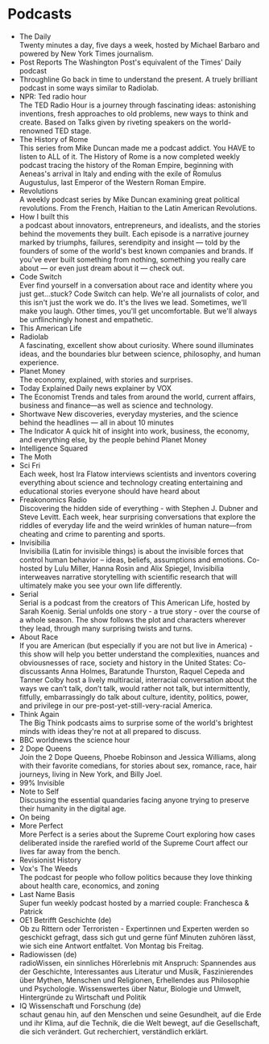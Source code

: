 # Podcasts

- The Daily  
Twenty minutes a day, five days a week, hosted by Michael Barbaro and powered by New York Times journalism.
- Post Reports
The Washington Post's equivalent of the Times' Daily podcast
- Throughline
Go back in time to understand the present. A truely brilliant podcast in some ways similar to Radiolab.
- NPR: Ted radio hour    
The TED Radio Hour is a journey through fascinating ideas: astonishing inventions, fresh approaches to old problems, new ways to think and create. Based on Talks given by riveting speakers on the world-renowned TED stage.
- The History of Rome    
This series from Mike Duncan made me a podcast addict. You HAVE to listen to ALL of it. The History of Rome is a now completed weekly podcast tracing the history of the Roman Empire, beginning with Aeneas's arrival in Italy and ending with the exile of Romulus Augustulus, last Emperor of the Western Roman Empire. 
- Revolutions    
A weekly podcast series by Mike Duncan examining great political revolutions. From the French, Haitian to the Latin American Revolutions. 
- How I built this  
a podcast about innovators, entrepreneurs, and idealists, and the stories behind the movements they built. Each episode is a narrative journey marked by triumphs, failures, serendipity and insight — told by the founders of some of the world's best known companies and brands. If you've ever built something from nothing, something you really care about — or even just dream about it — check out.
- Code Switch  
Ever find yourself in a conversation about race and identity where you just get...stuck? Code Switch can help. We're all journalists of color, and this isn't just the work we do. It's the lives we lead. Sometimes, we'll make you laugh. Other times, you'll get uncomfortable. But we'll always be unflinchingly honest and empathetic. 
- This American Life    
- Radiolab    
A fascinating, excellent show about curiosity. Where sound illuminates ideas, and the boundaries blur between science, philosophy, and human experience. 
- Planet Money     
The economy, explained, with stories and surprises. 
- Today Explained
Daily news explainer by VOX
- The Economist
Trends and tales from around the world, current affairs, business and finance—as well as science and technology.
- Shortwave
New discoveries, everyday mysteries, and the science behind the headlines — all in about 10 minutes
- The Indicator
A quick hit of insight into work, business, the economy, and everything else, by the people behind Planet Money
- Intelligence Squared 
- The Moth
- Sci Fri   
Each week, host Ira Flatow interviews scientists and inventors covering everything about science and technology creating entertaining and educational stories everyone should have heard about
- Freakonomics Radio    
Discovering the hidden side of everything - with Stephen J. Dubner and Steve Levitt. Each week, hear surprising conversations that explore the riddles of everyday life and the weird wrinkles of human nature—from cheating and crime to parenting and sports. 
- Invisibilia    
Invisibilia (Latin for invisible things) is about the invisible forces that control human behavior – ideas, beliefs, assumptions and emotions. Co-hosted by Lulu Miller, Hanna Rosin and Alix Spiegel, Invisibilia interweaves narrative storytelling with scientific research that will ultimately make you see your own life differently.
- Serial    
Serial is a podcast from the creators of This American Life, hosted by Sarah Koenig. Serial unfolds one story - a true story - over the course of a whole season. The show follows the plot and characters wherever they lead, through many surprising twists and turns. 
- About Race   
If you are American (but especially if you are not but live in America) - this show will help you better understand the complexities, nuances and obviousnesses of race, society and history in the United States: Co-discussants Anna Holmes, Baratunde Thurston, Raquel Cepeda and Tanner Colby host a lively multiracial, interracial conversation about the ways we can’t talk, don’t talk, would rather not talk, but intermittently, fitfully, embarrassingly do talk about culture, identity, politics, power, and privilege in our pre-post-yet-still-very-racial America. 
- Think Again    
The Big Think podcasts aims to surprise some of the world's brightest minds with ideas they're not at all prepared to discuss.
- BBC worldnews the science hour    
- 2 Dope Queens    
Join the 2 Dope Queens, Phoebe Robinson and Jessica Williams, along with their favorite comedians, for stories about sex, romance, race, hair journeys, living in New York, and Billy Joel. 
- 99% Invisible
- Note to Self    
Discussing the essential quandaries facing anyone trying to preserve their humanity in the digital age. 
- On being
- More Perfect    
More Perfect is a series about the Supreme Court exploring how cases deliberated inside the rarefied world of the Supreme Court affect our lives far away from the bench.
- Revisionist History
- Vox's The Weeds    
The podcast for people who follow politics because they love thinking about health care, economics, and zoning
- Last Name Basis  
Super fun weekly podcast hosted by a married couple: Franchesca & Patrick
- OE1 Betrifft Geschichte (de)    
Ob zu Rittern oder Terroristen - Expertinnen und Experten werden so geschickt gefragt, dass sich gut und gerne fünf Minuten zuhören lässt, wie sich eine Antwort entfaltet. Von Montag bis Freitag.
- Radiowissen (de)  
radioWissen, ein sinnliches Hörerlebnis mit Anspruch: Spannendes aus der Geschichte, Interessantes aus Literatur und Musik, Faszinierendes über Mythen, Menschen und Religionen, Erhellendes aus Philosophie und Psychologie. Wissenswertes über Natur, Biologie und Umwelt, Hintergründe zu Wirtschaft und Politik
- IQ Wissenschaft und Forschung (de)  
schaut genau hin, auf den Menschen und seine Gesundheit, auf die Erde und ihr Klima, auf die Technik, die die Welt bewegt, auf die Gesellschaft, die sich verändert. Gut recherchiert, verständlich erklärt. 

